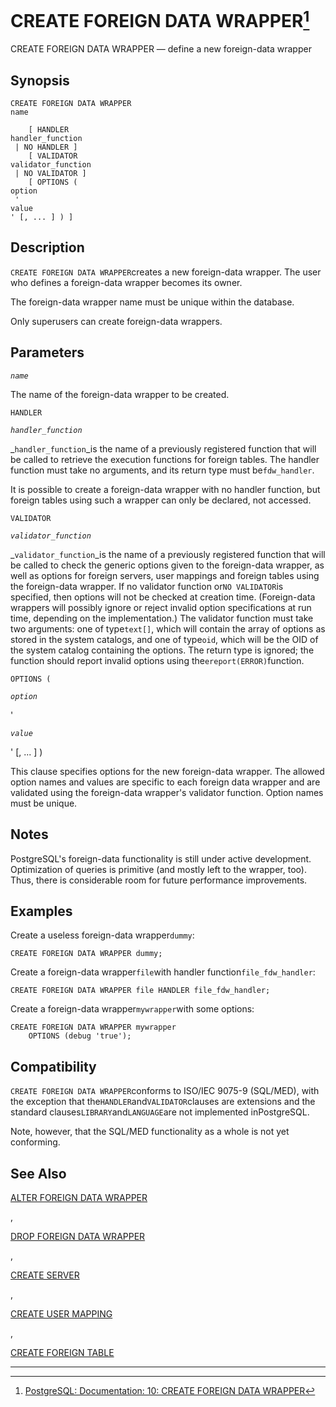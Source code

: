 # CREATE FOREIGN DATA WRAPPER[^1]

CREATE FOREIGN DATA WRAPPER — define a new foreign-data wrapper

## Synopsis

```
CREATE FOREIGN DATA WRAPPER 
name

    [ HANDLER 
handler_function
 | NO HANDLER ]
    [ VALIDATOR 
validator_function
 | NO VALIDATOR ]
    [ OPTIONS ( 
option
 '
value
' [, ... ] ) ]

```

## Description

`CREATE FOREIGN DATA WRAPPER`creates a new foreign-data wrapper. The user who defines a foreign-data wrapper becomes its owner.

The foreign-data wrapper name must be unique within the database.

Only superusers can create foreign-data wrappers.

## Parameters

_`name`_

The name of the foreign-data wrapper to be created.

`HANDLER`

_`handler_function`_

_`handler_function`_is the name of a previously registered function that will be called to retrieve the execution functions for foreign tables. The handler function must take no arguments, and its return type must be`fdw_handler`.

It is possible to create a foreign-data wrapper with no handler function, but foreign tables using such a wrapper can only be declared, not accessed.

`VALIDATOR`

_`validator_function`_

_`validator_function`_is the name of a previously registered function that will be called to check the generic options given to the foreign-data wrapper, as well as options for foreign servers, user mappings and foreign tables using the foreign-data wrapper. If no validator function or`NO VALIDATOR`is specified, then options will not be checked at creation time. \(Foreign-data wrappers will possibly ignore or reject invalid option specifications at run time, depending on the implementation.\) The validator function must take two arguments: one of type`text[]`, which will contain the array of options as stored in the system catalogs, and one of type`oid`, which will be the OID of the system catalog containing the options. The return type is ignored; the function should report invalid options using the`ereport(ERROR)`function.

`OPTIONS (`

_`option`_

'

_`value`_

' \[, ... \] \)

This clause specifies options for the new foreign-data wrapper. The allowed option names and values are specific to each foreign data wrapper and are validated using the foreign-data wrapper's validator function. Option names must be unique.

## Notes

PostgreSQL's foreign-data functionality is still under active development. Optimization of queries is primitive \(and mostly left to the wrapper, too\). Thus, there is considerable room for future performance improvements.

## Examples

Create a useless foreign-data wrapper`dummy`:

```
CREATE FOREIGN DATA WRAPPER dummy;

```

Create a foreign-data wrapper`file`with handler function`file_fdw_handler`:

```
CREATE FOREIGN DATA WRAPPER file HANDLER file_fdw_handler;

```

Create a foreign-data wrapper`mywrapper`with some options:

```
CREATE FOREIGN DATA WRAPPER mywrapper
    OPTIONS (debug 'true');

```

## Compatibility

`CREATE FOREIGN DATA WRAPPER`conforms to ISO/IEC 9075-9 \(SQL/MED\), with the exception that the`HANDLER`and`VALIDATOR`clauses are extensions and the standard clauses`LIBRARY`and`LANGUAGE`are not implemented inPostgreSQL.

Note, however, that the SQL/MED functionality as a whole is not yet conforming.

## See Also

[ALTER FOREIGN DATA WRAPPER](https://www.postgresql.org/docs/10/static/sql-alterforeigndatawrapper.html)

,

[DROP FOREIGN DATA WRAPPER](https://www.postgresql.org/docs/10/static/sql-dropforeigndatawrapper.html)

,

[CREATE SERVER](https://www.postgresql.org/docs/10/static/sql-createserver.html)

,

[CREATE USER MAPPING](https://www.postgresql.org/docs/10/static/sql-createusermapping.html)

,

[CREATE FOREIGN TABLE](https://www.postgresql.org/docs/10/static/sql-createforeigntable.html)

---



[^1]:  [PostgreSQL: Documentation: 10: CREATE FOREIGN DATA WRAPPER](https://www.postgresql.org/docs/10/static/sql-createforeigndatawrapper.html)

